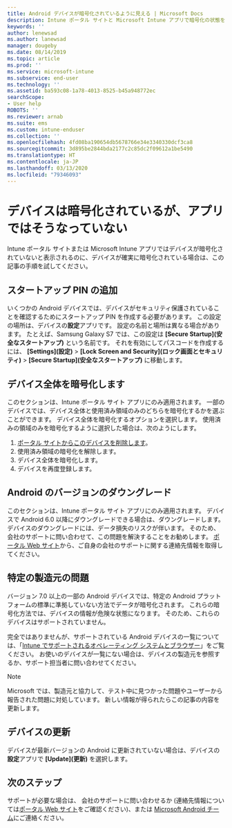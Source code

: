 ```yaml
---
title: Android デバイスが暗号化されているように見える | Microsoft Docs
description: Intune ポータル サイトと Microsoft Intune アプリで暗号化の状態を解決します
keywords: ''
author: lenewsad
ms.author: lanewsad
manager: dougeby
ms.date: 08/14/2019
ms.topic: article
ms.prod: ''
ms.service: microsoft-intune
ms.subservice: end-user
ms.technology: ''
ms.assetid: ba593c08-1a78-4013-8525-b45a948772ec
searchScope:
- User help
ROBOTS: ''
ms.reviewer: arnab
ms.suite: ems
ms.custom: intune-enduser
ms.collection: ''
ms.openlocfilehash: 4fd08ba190654db5678766e34e3340330dcf3ca8
ms.sourcegitcommit: 3d895be2844bda2177c2c85dc2f09612a1be5490
ms.translationtype: HT
ms.contentlocale: ja-JP
ms.lasthandoff: 03/13/2020
ms.locfileid: "79346093"
---
```

# <a name="device-encrypted-but-apps-say-otherwise"></a>デバイスは暗号化されているが、アプリではそうなっていない

Intune ポータル サイトまたは Microsoft Intune アプリではデバイスが暗号化されていないと表示されるのに、デバイスが確実に暗号化されている場合は、この記事の手順を試してください。  

## <a name="add-a-startup-pin"></a>スタートアップ PIN の追加

いくつかの Android デバイスでは、デバイスがセキュリティ保護されていることを確認するためにスタートアップ PIN を作成する必要があります。 この設定の場所は、デバイスの**設定**アプリです。 設定の名前と場所は異なる場合があります。 たとえば、Samsung Galaxy S7 では、この設定は **[Secure Startup]\(安全なスタートアップ\)** という名前です。 それを有効にしてパスコードを作成するには、 **[Settings]\(設定\)**  >  **[Lock Screen and Security]\(ロック画面とセキュリティ\)**  >  **[Secure Startup]\(安全なスタートアップ\)** に移動します。  

## <a name="encrypt-the-entire-device"></a>デバイス全体を暗号化します

このセクションは、Intune ポータル サイト アプリにのみ適用されます。 一部のデバイスでは、デバイス全体と使用済み領域のみのどちらを暗号化するかを選ぶことができます。 デバイス全体を暗号化するオプションを選択します。 使用済みの領域のみを暗号化するように選択した場合は、次のようにします。

1. [ポータル サイトからこのデバイスを削除します](unenroll-your-device-from-intune-android.md)。
2. 使用済み領域の暗号化を解除します。  
3. デバイス全体を暗号化します。  
4. デバイスを再度登録します。  

## <a name="downgrade-your-version-of-android"></a>Android のバージョンのダウングレード

このセクションは、Intune ポータル サイト アプリにのみ適用されます。 デバイスで Android 6.0 以降にダウングレードできる場合は、ダウングレードします。 デバイスのダウングレードには、データ損失のリスクが伴います。 そのため、会社のサポートに問い合わせて、この問題を解決することをお勧めします。 [ポータル Web サイト](https://go.microsoft.com/fwlink/?linkid=2010980)から、ご自身の会社のサポートに関する連絡先情報を取得してください。  

## <a name="specific-manufacturer-issues"></a>特定の製造元の問題

バージョン 7.0 以上の一部の Android デバイスでは、特定の Android プラットフォームの標準に準拠していない方法でデータが暗号化されます。 これらの暗号化方法では、デバイスの情報が危険な状態になります。 そのため、これらのデバイスはサポートされていません。

完全ではありませんが、サポートされている Android デバイスの一覧については、「[Intune でサポートされるオペレーティング システムとブラウザー](https://docs.microsoft.com/intune/fundamentals/supported-devices-browsers#supported-samsung-knox-standard-devices)」をご覧ください。 お使いのデバイスが一覧にない場合は、デバイスの製造元を参照するか、サポート担当者に問い合わせてください。

> [!Note]
> Microsoft では、製造元と協力して、テスト中に見つかった問題やユーザーから報告された問題に対処しています。 新しい情報が得られたらこの記事の内容を更新します。

## <a name="update-devices"></a>デバイスの更新

デバイスが最新バージョンの Android に更新されていない場合は、デバイスの**設定**アプリで **[Update]\(更新\)** を選択します。  

## <a name="next-steps"></a>次のステップ

サポートが必要な場合は、 会社のサポートに問い合わせるか (連絡先情報については[ポータル Web サイト](https://go.microsoft.com/fwlink/?linkid=2010980)をご確認ください)、または <a href="mailto:wintunedroidfbk@microsoft.com?subject=I'm having trouble with enrolling my Android device&body=Describe the issue you're experiencing here.">Microsoft Android チーム</a>にご連絡ください。  
